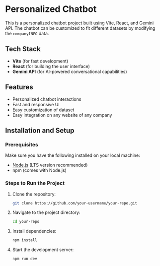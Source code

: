# Personalized Chatbot

This is a personalized chatbot project built using Vite, React, and Gemini API. The chatbot can be customized to fit different datasets by modifying the `companyINFO` data.

## Tech Stack
- **Vite** (for fast development)
- **React** (for building the user interface)
- **Gemini API** (for AI-powered conversational capabilities)

## Features
- Personalized chatbot interactions
- Fast and responsive UI
- Easy customization of dataset
- Easy integration on any website of any company

## Installation and Setup

### Prerequisites
Make sure you have the following installed on your local machine:
- [Node.js](https://nodejs.org/) (LTS version recommended)
- npm (comes with Node.js)

### Steps to Run the Project
1. Clone the repository:
   ```bash
   git clone https://github.com/your-username/your-repo.git
   ```
2. Navigate to the project directory:
   ```bash
   cd your-repo
   ```
3. Install dependencies:
   ```bash
   npm install
   ```
4. Start the development server:
   ```bash
   npm run dev
   ```
